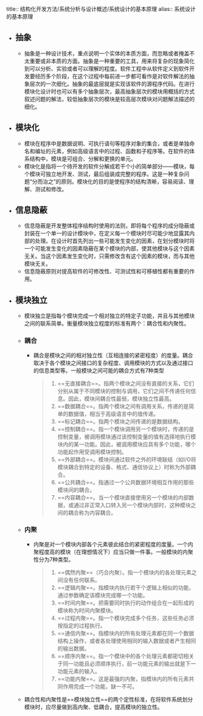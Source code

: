 title:: 结构化开发方法/系统分析与设计概述/系统设计的基本原理
alias:: 系统设计的基本原理

- ## 抽象
	- 抽象是一种设计技术，重点说明一个实体的本质方面，而忽略或者掩盖不太重要或非本质的方面。抽象是一种重要的工具，用来将复杂的现象简化到可以分析、实验或者可以理解的程度。软件工程中从软件定义到软件开发要经历多个阶段，在这个过程中每前进一步都可看作是对软件解法的抽象层次的一次细化。抽象的最底层就是实现该软件的源程序代码。在进行模块化设计时也可以有多个抽象层次，最高抽象层次的模块用概括的方式叙述问题的解法，较低抽象层次的模块是较高层次模块对问题解法描述的细化。
- ## 模块化
	- 模块在程序中是数据说明、可执行语句等程序对象的集合，或者是单独命名和编址的元素，例如高级语言中的过程、函数和子程序等。在软件的体系结构中，模块是可组合、分解和更换的单元。
	- 模块化是指将一个待开发的软件分解成若干个小的简单部分——模块，每个模块可独立地开发、测试，最后组装成完整的程序。这是一种复杂问题“分而治之”的原则。模块化的目的是使程序的结构清晰，容易阅读、理解、测试和修改。
- ## 信息隐蔽
	- 信息隐蔽是开发整体程序结构时使用的法则，即将每个程序的成分隐蔽或封装在一个单一的设计模块中，在定义每一个模块时尽可能少地显露其内部的处理。在设计时首先列出一些可能发生变化的因素，在划分模块时将一个可能发生变化的因素隐蔽在某个模块的内部，使其他模块与这个因素无关。当这个因素发生变化时，只需修改含有这个因素的模块，而与其他模块无关。
	- 信息隐蔽原则对提高软件的可修改性、可测试性和可移植性都有重要的作用。
- ## 模块独立
	- 模块独立是指每个模块完成一个相对独立的特定子功能，并且与其他模块之间的联系简单。衡量模块独立程度的标准有两个：耦合性和内聚性。
	- ### 耦合
		- 耦合是模块之间的相对独立性（互相连接的紧密程度）的度量。耦合取决于各个模块之间接口的复杂程度、调用模块的方式以及通过接口的信息类型等。一般模块之间可能的耦合方式有7种类型
		  > 1. ==无直接耦合==。指两个模块之间没有直接的关系，它们分别从属于不同模块的控制与调用，它们之间不传递任何信息。因此，模块间耦合性最弱，模块独立性最高。
		  > 2. ==数据耦合==。指两个模块之间有调用关系，传递的是简单的数据值，相当于高级语言中的值传递。
		  > 3. ==标记耦合==。指两个模块之间传递的是数据结构。
		  > 4. ==控制耦合==。指一个模块调用另一个模块时，传递的是控制变量，被调用模块通过该控制变量的值有选择地执行模块内的某一功能。因此，被调用模块应具有多个功能，哪个功能起作用受调用模块控制。
		  > 5. ==外部耦合==。模块间通过软件之外的环境联结（如I/O将模块耦合到特定的设备、格式、通信协议上）时称为外部耦合。
		  > 6. ==公共耦合==。指通过一个公共数据环境相互作用的那些模块间的耦合。
		  > 7. ==内容耦合==。当一个模块直接使用另一个模块的内部数据，或通过非正常入口转入另一个模块内部时，这种模块之间的耦合称为内容耦合。
	- ### 内聚
		- 内聚是对一个模块内部各个元素彼此结合的紧密程度的度量。一个内聚程度高的模块（在理想情况下）应当只做一件事。一般模块的内聚性分为7种类型。
		  > 1. ==偶然内聚==（巧合内聚）。指一个模块内的各处理元素之间没有任何联系。
		  > 2. ==逻辑内聚==。指模块内执行若干个逻辑上相似的功能，通过参数确定该模块完成哪一个功能。
		  > 3. ==时间内聚==。把需要同时执行的动作组合在一起形成的模块称为时间内聚模块。
		  > 4. ==过程内聚==。指一个模块完成多个任务，这些任务必须按指定的过程执行。
		  > 5. ==通信内聚==。指模块内的所有处理元素都在同一个数据结构上操作，或者各处理使用相同的输入数据或者产生相同的输出数据。
		  > 6. ==顺序内聚==。指一个模块中的各个处理元素都密切相关于同一功能且必须顺序执行，前一功能元素的输出就是下一功能元素的输入。
		  > 7. ==功能内聚==。这是最强的内聚，指模块内的所有元素共同作用完成一个功能，缺一不可。
	- 耦合性和内聚性是==模块独立性==的两个定性标准，在将软件系统划分模块时，应尽量做到高内聚、低耦合，提高模块的独立性。